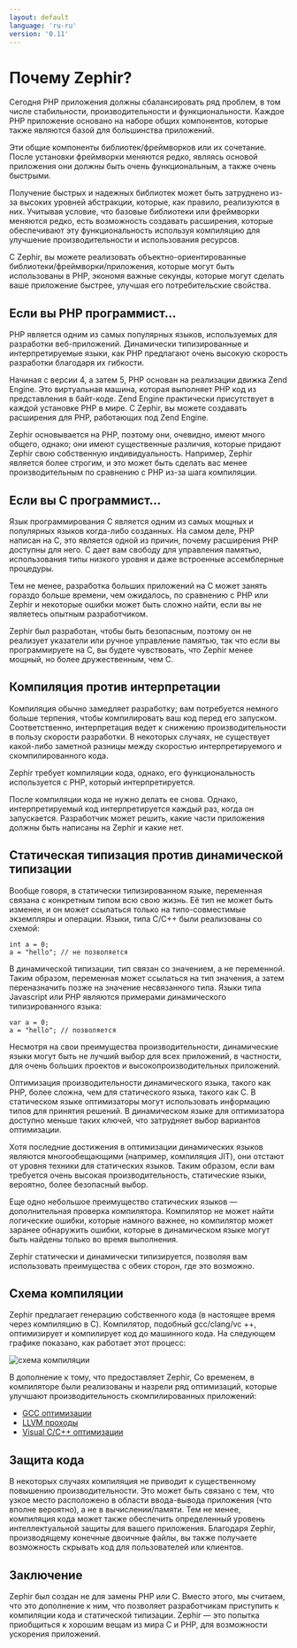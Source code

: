 ```yaml
---
layout: default
language: 'ru-ru'
version: '0.11'
---
```


# Почему Zephir?

Сегодня PHP приложения должны сбалансировать ряд проблем, в том числе стабильности, производительности и функциональности. Каждое РНР приложение основано на наборе общих компонентов, которые также являются базой для большинства приложений.

Эти общие компоненты библиотек/фреймворков или их сочетание. После установки фреймворки меняются редко, являясь основой приложения они должны быть очень функциональным, а также очень быстрыми.

Получение быстрых и надежных библиотек может быть затруднено из-за высоких уровней абстракции, которые, как правило, реализуются в них. Учитывая условие, что базовые библиотеки или фреймворки меняются редко, есть возможность создавать расширения, которые обеспечивают эту функциональность используя компиляцию для улучшение производительности и использования ресурсов.

С Zephir, вы можете реализовать объектно-ориентированные библиотеки/фреймворки/приложения, которые могут быть использованы в PHP, экономя важные секунды, которые могут сделать ваше приложение быстрее, улучшая его потребительские свойства.

<a name='if-you-are-a-php-programmer'></a>

## Если вы PHP программист...

PHP является одним из самых популярных языков, используемых для разработки веб-приложений. Динамически типизированные и интерпретируемые языки, как PHP предлагают очень высокую скорость разработки благодаря их гибкости.

Начиная с версии 4, а затем 5, PHP основан на реализации движка Zend Engine. Это виртуальная машина, которая выполняет PHP код из представления в байт-коде. Zend Engine практически присутствует в каждой установке PHP в мире. С Zephir, вы можете создавать расширения для PHP, работающих под Zend Engine.

Zephir основывается на PHP, поэтому они, очевидно, имеют много общего, однако; они имеют существенные различия, которые придают Zephir свою собственную индивидуальность. Например, Zephir является более строгим, и это может быть сделать вас менее производительным по сравнению с PHP из-за шага компиляции.

<a name='if-you-are-a-c-programmer'></a>

## Если вы C программист...

Язык программирования C является одним из самых мощных и популярных языков когда-либо созданных. На самом деле, PHP написан на C, это является одной из причин, почему расширения PHP доступны для него. C дает вам свободу для управления памятью, использования типы низкого уровня и даже встроенные ассемблерные процедуры.

Тем не менее, разработка больших приложений на C может занять гораздо больше времени, чем ожидалось, по сравнению с PHP или Zephir и некоторые ошибки может быть сложно найти, если вы не являетесь опытным разработчиком.

Zephir был разработан, чтобы быть безопасным, поэтому он не реализует указатели или ручное управление памятью, так что если вы программируете на C, вы будете чувствовать, что Zephir менее мощный, но более дружественным, чем C.

<a name='compilation-vs-interpretation'></a>

## Компиляция против интерпретации

Компиляция обычно замедляет разработку; вам потребуется немного больше терпения, чтобы компилировать ваш код перед его запуском. Соответственно, интерпретация ведет к снижению производительности в пользу скорости разработки. В некоторых случаях, не существует какой-либо заметной разницы между скоростью интерпретируемого и скомпилированного кода.

Zephir требует компиляции кода, однако, его функциональность используется с PHP, который интерпретируется.

После компиляции кода не нужно делать ее снова. Однако, интерпретируемый код интерпретируется каждый раз, когда он запускается. Разработчик может решить, какие части приложения должны быть написаны на Zephir и какие нет.

<a name='statically-typed-versus-dynamically-typed-languages'></a>

## Статическая типизация против динамической типизации

Вообще говоря, в статически типизированном языке, переменная связана с конкретным типом всю свою жизнь. Её тип не может быть изменен, и он может ссылаться только на типо-совместимые экземпляры и операции. Языки, типа C/C++ были реализованы со схемой:

```zephir
int a = 0;
a = "hello"; // не позволяется
```

В динамической типизации, тип связан со значением, а не переменной. Таким образом, переменная может ссылаться на тип значения, а затем переназначить позже на значение несвязанного типа. Языки типа Javascript или PHP являются примерами динамического типизированного языка:

```zephir
var a = 0;
a = "hello"; // позволяется
```

Несмотря на свои преимущества производительности, динамические языки могут быть не лучший выбор для всех приложений, в частности, для очень больших проектов и высокопроизводительных приложений.

Оптимизация производительности динамического языка, такого как PHP, более сложна, чем для статического языка, такого как C. В статическом языке оптимизаторы могут использовать информацию типов для принятия решений. В динамическом языке для оптимизатора доступно меньше таких ключей, что затрудняет выбор вариантов оптимизации.

Хотя последние достижения в оптимизации динамических языков являются многообещающими (например, компиляция JIT), они отстают от уровня техники для статических языков. Таким образом, если вам требуется очень высокая производительность, статические языки, вероятно, более безопасный выбор.

Еще одно небольшое преимущество статических языков — дополнительная проверка компилятора. Компилятор не может найти логические ошибки, которые намного важнее, но компилятор может заранее обнаружить ошибки, которые в динамическом языке могут быть найдены только во время выполнения.

Zephir статически и динамически типизируется, позволяя вам использовать преимущества с обеих сторон, где это возможно.

<a name='compilation-scheme'></a>

## Схема компиляции

Zephir предлагает генерацию собственного кода (в настоящее время через компиляцию в C). Компилятор, подобный gcc/clang/vc ++, оптимизирует и компилирует код до машинного кода. На следующем графике показано, как работает этот процесс:

![схема компиляции](/assets/content/scheme.png)

В дополнение к тому, что предоставляет Zephir, Со временем, в компиляторе были реализованы и назрели ряд оптимизаций, которые улучшают производительность скомпилированных приложений:

* [GCC оптимизации](http://gcc.gnu.org/onlinedocs/gcc-4.1.0/gcc/Optimize-Options.html)
* [LLVM проходы](http://llvm.org/docs/Passes.html)
* [Visual C/C++ оптимизации](http://msdn.microsoft.com/en-us/library/k1ack8f1.aspx)

<a name='code-protection'></a>

## Защита кода

В некоторых случаях компиляция не приводит к существенному повышению производительности. Это может быть связано с тем, что узкое место расположено в области ввода-вывода приложения (что вполне вероятно), а не в вычислении/памяти. Тем не менее, компиляция кода может также обеспечить определенный уровень интеллектуальной защиты для вашего приложения. Благодаря Zephir, производящему конечные двоичные файлы, вы также получаете возможность скрывать код для пользователей или клиентов.

<a name='conclusion'></a>

## Заключение

Zephir был создан не для замены PHP или C. Вместо этого, мы считаем, что это дополнение к ним, что позволяет разработчикам приступить к компиляции кода и статической типизации. Zephir — это попытка приобщиться к хорошим вещам из мира C и PHP, для возможности ускорения приложений.

